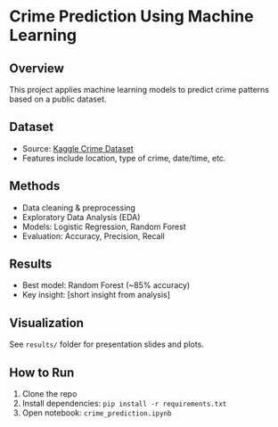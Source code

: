 # Crime Prediction Using Machine Learning

## Overview
This project applies machine learning models to predict crime patterns based on a public dataset.

## Dataset
- Source: [Kaggle Crime Dataset](link)
- Features include location, type of crime, date/time, etc.

## Methods
- Data cleaning & preprocessing
- Exploratory Data Analysis (EDA)
- Models: Logistic Regression, Random Forest
- Evaluation: Accuracy, Precision, Recall

## Results
- Best model: Random Forest (~85% accuracy)
- Key insight: [short insight from analysis]

## Visualization
See `results/` folder for presentation slides and plots.

## How to Run
1. Clone the repo
2. Install dependencies: `pip install -r requirements.txt`
3. Open notebook: `crime_prediction.ipynb`

